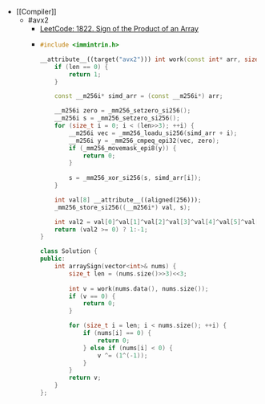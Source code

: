- [[Compiler]]
	- #avx2
		- [LeetCode: 1822. Sign of the Product of an Array](https://leetcode.com/problems/sign-of-the-product-of-an-array/)
		- ```cpp
		  #include <immintrin.h>
		  
		  __attribute__((target("avx2"))) int work(const int* arr, size_t len) {
		      if (len == 0) {
		          return 1;
		      }
		  
		      const __m256i* simd_arr = (const __m256i*) arr;
		  
		      __m256i zero = _mm256_setzero_si256();
		      __m256i s = _mm256_setzero_si256();
		      for (size_t i = 0; i < (len>>3); ++i) {
		          __m256i vec = _mm256_loadu_si256(simd_arr + i);
		          __m256i y = _mm256_cmpeq_epi32(vec, zero);
		          if (_mm256_movemask_epi8(y)) {
		              return 0;
		          }
		          
		          s = _mm256_xor_si256(s, simd_arr[i]);
		      }
		  
		      int val[8] __attribute__((aligned(256)));
		      _mm256_store_si256((__m256i*) val, s);
		  
		      int val2 = val[0]^val[1]^val[2]^val[3]^val[4]^val[5]^val[6]^val[7];
		      return (val2 >= 0) ? 1:-1;
		  }
		  
		  class Solution {
		  public:
		      int arraySign(vector<int>& nums) {
		          size_t len = (nums.size()>>3)<<3;
		          
		          int v = work(nums.data(), nums.size());
		          if (v == 0) {
		              return 0;
		          }
		  
		          for (size_t i = len; i < nums.size(); ++i) {
		              if (nums[i] == 0) {
		                  return 0;
		              } else if (nums[i] < 0) {
		                  v ^= (1^(-1));
		              }
		          }
		          return v;
		      }
		  };
		  ```